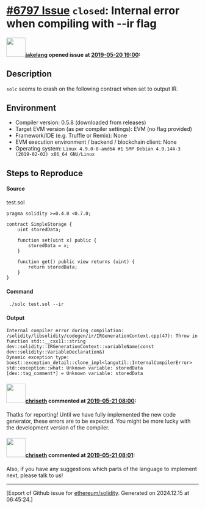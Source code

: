 # [\#6797 Issue](https://github.com/ethereum/solidity/issues/6797) `closed`: Internal error when compiling with --ir flag

#### <img src="https://avatars.githubusercontent.com/u/7409799?u=4bb7ed1e1e35f086c5fdc810909b7b968338b7cf&v=4" width="50">[jakelang](https://github.com/jakelang) opened issue at [2019-05-20 19:00](https://github.com/ethereum/solidity/issues/6797):

## Description
`solc` seems to crash on the following contract when set to output IR.

## Environment
- Compiler version: 0.5.8 (downloaded from releases)
- Target EVM version (as per compiler settings): EVM (no flag provided)
- Framework/IDE (e.g. Truffle or Remix): None
- EVM execution environment / backend / blockchain client: None
- Operating system: `Linux 4.9.0-8-amd64 #1 SMP Debian 4.9.144-3 (2019-02-02) x86_64 GNU/Linux`


## Steps to Reproduce
#### Source
test.sol

```
pragma solidity >=0.4.0 <0.7.0;

contract SimpleStorage {
    uint storedData;

    function set(uint x) public {
        storedData = x;
    }

    function get() public view returns (uint) {
        return storedData;
    }
}
```
#### Command 
` ./solc test.sol --ir`
#### Output
```
Internal compiler error during compilation:
/solidity/libsolidity/codegen/ir/IRGenerationContext.cpp(47): Throw in function std::__cxx11::string dev::solidity::IRGenerationContext::variableName(const dev::solidity::VariableDeclaration&)
Dynamic exception type: boost::exception_detail::clone_impl<langutil::InternalCompilerError>
std::exception::what: Unknown variable: storedData
[dev::tag_comment*] = Unknown variable: storedData
```

#### <img src="https://avatars.githubusercontent.com/u/9073706?v=4" width="50">[chriseth](https://github.com/chriseth) commented at [2019-05-21 08:00](https://github.com/ethereum/solidity/issues/6797#issuecomment-494284091):

Thatks for reporting! Until we have fully implemented the new code generator, these errors are to be expected. You might be more lucky with the development version of the compiler.

#### <img src="https://avatars.githubusercontent.com/u/9073706?v=4" width="50">[chriseth](https://github.com/chriseth) commented at [2019-05-21 08:01](https://github.com/ethereum/solidity/issues/6797#issuecomment-494284211):

Also, if you have any suggestions which parts of the language to implement next, please talk to us!


-------------------------------------------------------------------------------



[Export of Github issue for [ethereum/solidity](https://github.com/ethereum/solidity). Generated on 2024.12.15 at 06:45:24.]
